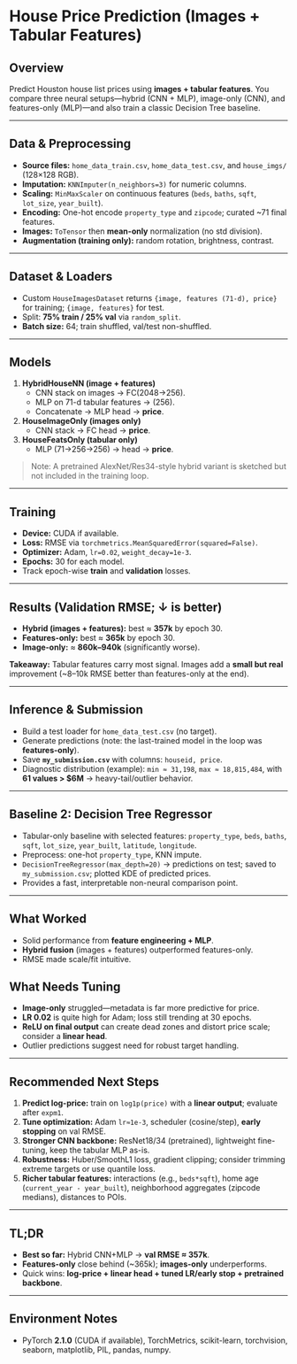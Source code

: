 # House Price Prediction (Images + Tabular Features)

## Overview
Predict Houston house list prices using **images + tabular features**. You compare three neural setups—hybrid (CNN + MLP), image-only (CNN), and features-only (MLP)—and also train a classic Decision Tree baseline.

---

## Data & Preprocessing
- **Source files:** `home_data_train.csv`, `home_data_test.csv`, and `house_imgs/` (128×128 RGB).
- **Imputation:** `KNNImputer(n_neighbors=3)` for numeric columns.
- **Scaling:** `MinMaxScaler` on continuous features (`beds`, `baths`, `sqft`, `lot_size`, `year_built`).
- **Encoding:** One-hot encode `property_type` and `zipcode`; curated ~71 final features.
- **Images:** `ToTensor` then **mean-only** normalization (no std division).  
- **Augmentation (training only):** random rotation, brightness, contrast.

---

## Dataset & Loaders
- Custom `HouseImagesDataset` returns `{image, features (71-d), price}` for training; `{image, features}` for test.
- Split: **75% train / 25% val** via `random_split`.
- **Batch size:** 64; train shuffled, val/test non-shuffled.

---

## Models
1. **HybridHouseNN (image + features)**  
   - CNN stack on images → FC(2048→256).  
   - MLP on 71-d tabular features → (256).  
   - Concatenate → MLP head → **price**.
2. **HouseImageOnly (images only)**  
   - CNN stack → FC head → **price**.
3. **HouseFeatsOnly (tabular only)**  
   - MLP (71→256→256) → head → **price**.

> Note: A pretrained AlexNet/Res34-style hybrid variant is sketched but not included in the training loop.

---

## Training
- **Device:** CUDA if available.
- **Loss:** RMSE via `torchmetrics.MeanSquaredError(squared=False)`.
- **Optimizer:** Adam, `lr=0.02`, `weight_decay=1e-3`.
- **Epochs:** 30 for each model.
- Track epoch-wise **train** and **validation** losses.

---

## Results (Validation RMSE; ↓ is better)
- **Hybrid (images + features):** best ≈ **357k** by epoch 30.
- **Features-only:** best ≈ **365k** by epoch 30.
- **Image-only:** ≈ **860k–940k** (significantly worse).

**Takeaway:** Tabular features carry most signal. Images add a **small but real** improvement (~8–10k RMSE better than features-only at the end).

---

## Inference & Submission
- Build a test loader for `home_data_test.csv` (no target).
- Generate predictions (note: the last-trained model in the loop was **features-only**).  
- Save **`my_submission.csv`** with columns: `houseid, price`.
- Diagnostic distribution (example): `min ≈ 31,198`, `max ≈ 18,815,484`, with **61 values > $6M** → heavy-tail/outlier behavior.

---

## Baseline 2: Decision Tree Regressor
- Tabular-only baseline with selected features: `property_type`, `beds`, `baths`, `sqft`, `lot_size`, `year_built`, `latitude`, `longitude`.
- Preprocess: one-hot `property_type`, KNN impute.
- `DecisionTreeRegressor(max_depth=20)` → predictions on test; saved to `my_submission.csv`; plotted KDE of predicted prices.
- Provides a fast, interpretable non-neural comparison point.

---

## What Worked
- Solid performance from **feature engineering + MLP**.
- **Hybrid fusion** (images + features) outperformed features-only.
- RMSE made scale/fit intuitive.

## What Needs Tuning
- **Image-only** struggled—metadata is far more predictive for price.
- **LR 0.02** is quite high for Adam; loss still trending at 30 epochs.
- **ReLU on final output** can create dead zones and distort price scale; consider a **linear head**.
- Outlier predictions suggest need for robust target handling.

---

## Recommended Next Steps
1. **Predict log-price:** train on `log1p(price)` with a **linear output**; evaluate after `expm1`.
2. **Tune optimization:** Adam `lr≈1e-3`, scheduler (cosine/step), **early stopping** on val RMSE.
3. **Stronger CNN backbone:** ResNet18/34 (pretrained), lightweight fine-tuning, keep the tabular MLP as-is.
4. **Robustness:** Huber/SmoothL1 loss, gradient clipping; consider trimming extreme targets or use quantile loss.
5. **Richer tabular features:** interactions (e.g., `beds*sqft`), home age (`current_year - year_built`), neighborhood aggregates (zipcode medians), distances to POIs.

---

## TL;DR
- **Best so far:** Hybrid CNN+MLP → **val RMSE ≈ 357k**.  
- **Features-only** close behind (~365k); **images-only** underperforms.  
- Quick wins: **log-price + linear head + tuned LR/early stop + pretrained backbone**.

---

## Environment Notes
- PyTorch **2.1.0** (CUDA if available), TorchMetrics, scikit-learn, torchvision, seaborn, matplotlib, PIL, pandas, numpy.
